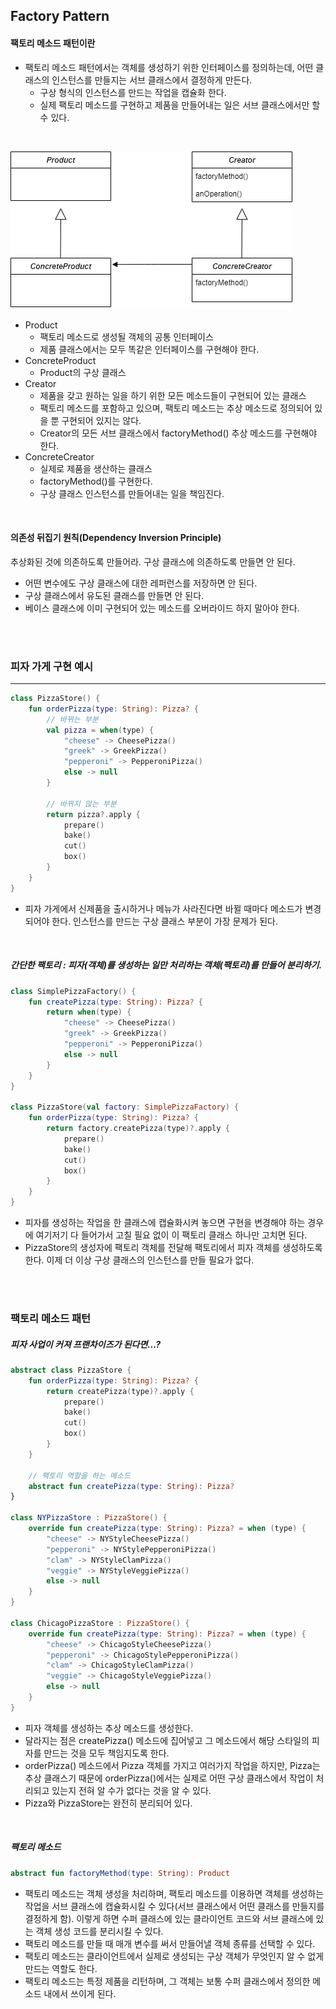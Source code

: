 ## Factory Pattern

#### 팩토리 메소드 패턴이란

- 팩토리 메소드 패턴에서는 객체를 생성하기 위한 인터페이스를 정의하는데, 어떤 클래스의 인스턴스를 만들지는 서브 클래스에서 결정하게 만든다.
  - 구상 형식의 인스턴스를 만드는 작업을 캡슐화 한다.
  - 실제 팩토리 메소드를 구현하고 제품을 만들어내는 일은 서브 클래스에서만 할 수 있다.

<br />

![FactoryMethod](README.assets/FactoryMethod.png)

- Product
  - 팩토리 메소드로 생성될 객체의 공통 인터페이스
  - 제품 클래스에서는 모두 똑같은 인터페이스를 구현해야 한다.
- ConcreteProduct
  - Product의 구상 클래스
- Creator
  - 제품을 갖고 원하는 일을 하기 위한 모든 메소드들이 구현되어 있는 클래스
  - 팩토리 메소드를 포함하고 있으며, 팩토리 메소드는 추상 메소드로 정의되어 있을 뿐 구현되어 있지는 않다.
  - Creator의 모든 서브 클래스에서 factoryMethod() 추상 메소드를 구현해야 한다.
- ConcreteCreator
  - 실제로 제품을 생산하는 클래스
  - factoryMethod()를 구현한다.
  - 구상 클래스 인스턴스를 만들어내는 일을 책임진다.

<br />

#### 의존성 뒤집기 원칙(Dependency Inversion Principle)

추상화된 것에 의존하도록 만들어라. 구상 클래스에 의존하도록 만들면 안 된다.

- 어떤 변수에도 구상 클래스에 대한 레퍼런스를 저장하면 안 된다.
- 구상 클래스에서 유도된 클래스를 만들면 안 된다.
- 베이스 클래스에 이미 구현되어 있는 메소드를 오버라이드 하지 말아야 한다.

<br />

<br />

### 피자 가게 구현 예시

---
```kotlin
class PizzaStore() {
    fun orderPizza(type: String): Pizza? {
        // 바뀌는 부분
        val pizza = when(type) {
            "cheese" -> CheesePizza()
            "greek" -> GreekPizza()
            "pepperoni" -> PepperoniPizza()
            else -> null
        }

        // 바뀌지 않는 부분
        return pizza?.apply {
            prepare()
            bake()
            cut()
            box()
        }
    }
}
```

- 피자 가게에서 신제품을 출시하거나 메뉴가 사라진다면 바뀔 때마다 메소드가 변경되어야 한다. 인스턴스를 만드는 구상 클래스 부분이 가장 문제가 된다.

<br />

##### 간단한 팩토리 : 피자(객체)를 생성하는 일만 처리하는 객체(팩토리)를 만들어 분리하기.

```kotlin
class SimplePizzaFactory() {
    fun createPizza(type: String): Pizza? {
        return when(type) {
            "cheese" -> CheesePizza()
            "greek" -> GreekPizza()
            "pepperoni" -> PepperoniPizza()
            else -> null
        }
    }
}

class PizzaStore(val factory: SimplePizzaFactory) {
    fun orderPizza(type: String): Pizza? {
        return factory.createPizza(type)?.apply {
            prepare()
            bake()
            cut()
            box()
        }
    }
}
```

- 피자를 생성하는 작업을 한 클래스에 캡슐화시켜 놓으면 구현을 변경해야 하는 경우에 여기저기 다 들어가서 고칠 필요 없이 이 팩토리 클래스 하나만 고치면 된다.
-  PizzaStore의 생성자에 팩토리 객체를 전달해 팩토리에서 피자 객체를 생성하도록 한다. 이제 더 이상 구상 클래스의 인스턴스를 만들 필요가 없다.

<br />

<br />

### 팩토리 메소드 패턴

##### 피자 사업이 커져 프랜차이즈가 된다면...?

```kotlin
abstract class PizzaStore {
    fun orderPizza(type: String): Pizza? {
        return createPizza(type)?.apply {
            prepare()
            bake()
            cut()
            box()
        }
    }

    // 팩토리 역할을 하는 메소드
    abstract fun createPizza(type: String): Pizza?
}

class NYPizzaStore : PizzaStore() {
    override fun createPizza(type: String): Pizza? = when (type) {
        "cheese" -> NYStyleCheesePizza()
        "pepperoni" -> NYStylePepperoniPizza()
        "clam" -> NYStyleClamPizza()
        "veggie" -> NYStyleVeggiePizza()
        else -> null
    }
}

class ChicagoPizzaStore : PizzaStore() {
    override fun createPizza(type: String): Pizza? = when (type) {
        "cheese" -> ChicagoStyleCheesePizza()
        "pepperoni" -> ChicagoStylePepperoniPizza()
        "clam" -> ChicagoStyleClamPizza()
        "veggie" -> ChicagoStyleVeggiePizza()
        else -> null
    }
}
```

- 피자 객체를 생성하는 추상 메소드를 생성한다.
- 달라지는 점은 createPizza() 메소드에 집어넣고 그 메소드에서 해당 스타일의 피자를 만드는 것을 모두 책임지도록 한다.
- orderPizza() 메소드에서 Pizza 객체를 가지고 여러가지 작업을 하지만, Pizza는 추상 클래스기 때문에 orderPizza()에서는 실제로 어떤 구상 클래스에서 작업이 처리되고 있는지 전혀 알 수가 없다는 것을 알 수 있다.
- Pizza와 PizzaStore는 완전히 분리되어 있다.

<br />

##### 팩토리 메소드

```kotlin
abstract fun factoryMethod(type: String): Product
```

- 팩토리 메소드는 객체 생성을 처리하며, 팩토리 메소드를 이용하면 객체를 생성하는 작업을 서브 클래스에 캡슐화시킬 수 있다(서브 클래스에서 어떤 클래스를 만들지를 결정하게 함). 이렇게 하면 수퍼 클래스에 있는 클라이언트 코드와 서브 클래스에 있는 객체 생성 코드를 분리시킬 수 있다.
- 팩토리 메소드를 만들 때 매개 변수를 써서 만들어낼 객체 종류를 선택할 수 있다.
- 팩토리 메소드는 클라이언트에서 실제로 생성되는 구상 객체가 무엇인지 알 수 없게 만드는 역할도 한다.
- 팩토리 메소드는 특정 제품을 리턴하며, 그 객체는 보통 수퍼 클래스에서 정의한 메소드 내에서 쓰이게 된다.

<br />

##### 

```kotlin

```

